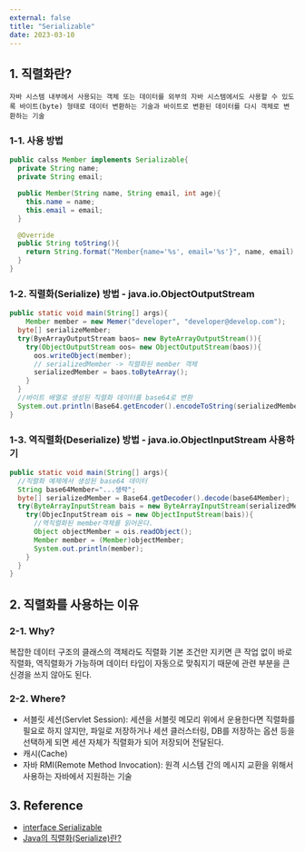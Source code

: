 ```yaml
---
external: false
title: "Serializable"
date: 2023-03-10
---
```


## 1. 직렬화란?

```textile
자바 시스템 내부에서 사용되는 객체 또는 데이터를 외부의 자바 시스템에서도 사용할 수 있도록 바이트(byte) 형태로 데이터 변환하는 기술과 바이트로 변환된 데이터를 다시 객체로 변환하는 기술
```

### 1-1. 사용 방법

```java
public calss Member implements Serializable{
  private String name;
  private String email;

  public Member(String name, String email, int age){
    this.name = name;
    this.email = email;
  }

  @Override
  public String toString(){
    return String.format("Member{name='%s', email='%s'}", name, email)
  }
}
```

### 1-2. 직렬화(Serialize) 방법 - java.io.ObjectOutputStream

```java
public static void main(String[] args){
    Member member = new Memer("developer", "developer@develop.com");
  byte[] serializeMember;
  try(ByeArrayOutputStream baos= new ByteArrayOutputStream()){
    try(ObjectOutputStream oos= new ObjectOutputStream(baos)){
      oos.writeObject(member);
      // serializedMember -> 직렬화된 member 객체
      serializedMember = baos.toByteArray();
    }
  }
  //바이트 배열로 생성된 직렬화 데이터를 base64로 변환
  System.out.println(Base64.getEncoder().encodeToString(serializedMember));
}
```

### 1-3. 역직렬화(Deserialize) 방법 - java.io.ObjectInputStream 사용하기

```java
public static void main(String[] args){
  //직렬화 예제에서 생성된 base64 데이터
  String base64Member="...생략";
  byte[] serializedMember = Base64.getDecoder().decode(base64Member);
  try(ByteArrayInputStream bais = new ByteArrayInputStream(serializedMember)){
    try(ObjecInputStream ois = new ObjectInputStream(bais)){
      //역직렬화된 member객체를 읽어온다.
      Object objectMember = ois.readObject();
      Member member = (Member)objectMember;
      System.out.println(member);
    }
  }
}
```

## 2. 직렬화를 사용하는 이유

### 2-1. Why?

복잡한 데이터 구조의 클래스의 객체라도 직렬화 기본 조건만 지키면 큰 작업 없이 바로 직렬화, 역직렬화가 가능하며 데이터 타입이 자동으로 맞춰지기 때문에 관련 부분을 큰 신경을 쓰지 않아도 된다.

### 2-2. Where?

- 서블릿 세션(Servlet Session): 세션을 서블릿 메모리 위에서 운용한다면 직렬화를 필요로 하지 않지만, 파일로 저장하거나 세션 클러스터링, DB를 저장하는 옵션 등을 선택하게 되면 세션 자체가 직렬화가 되어 저장되어 전달된다.
- 캐시(Cache)
- 자바 RMI(Remote Method Invocation): 원격 시스템 간의 메시지 교환을 위해서 사용하는 자바에서 지원하는 기술

## 3. Reference

- [interface Serializable](https://docs.oracle.com/javase/7/docs/api/java/io/Serializable.html)
- [Java의 직렬화(Serialize)란?](https://go-coding.tistory.com/101)
